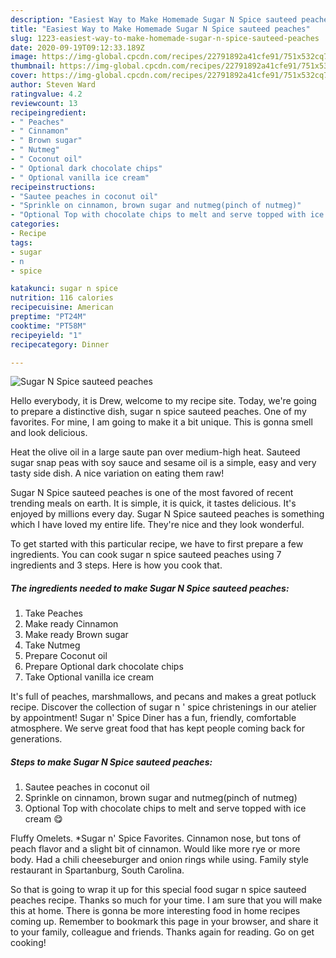 ```yaml
---
description: "Easiest Way to Make Homemade Sugar N Spice sauteed peaches"
title: "Easiest Way to Make Homemade Sugar N Spice sauteed peaches"
slug: 1223-easiest-way-to-make-homemade-sugar-n-spice-sauteed-peaches
date: 2020-09-19T09:12:33.189Z
image: https://img-global.cpcdn.com/recipes/22791892a41cfe91/751x532cq70/sugar-n-spice-sauteed-peaches-recipe-main-photo.jpg
thumbnail: https://img-global.cpcdn.com/recipes/22791892a41cfe91/751x532cq70/sugar-n-spice-sauteed-peaches-recipe-main-photo.jpg
cover: https://img-global.cpcdn.com/recipes/22791892a41cfe91/751x532cq70/sugar-n-spice-sauteed-peaches-recipe-main-photo.jpg
author: Steven Ward
ratingvalue: 4.2
reviewcount: 13
recipeingredient:
- " Peaches"
- " Cinnamon"
- " Brown sugar"
- " Nutmeg"
- " Coconut oil"
- " Optional dark chocolate chips"
- " Optional vanilla ice cream"
recipeinstructions:
- "Sautee peaches in coconut oil"
- "Sprinkle on cinnamon, brown sugar and nutmeg(pinch of nutmeg)"
- "Optional Top with chocolate chips to melt and serve topped with ice cream 😋"
categories:
- Recipe
tags:
- sugar
- n
- spice

katakunci: sugar n spice 
nutrition: 116 calories
recipecuisine: American
preptime: "PT24M"
cooktime: "PT58M"
recipeyield: "1"
recipecategory: Dinner

---
```



![Sugar N Spice sauteed peaches](https://img-global.cpcdn.com/recipes/22791892a41cfe91/751x532cq70/sugar-n-spice-sauteed-peaches-recipe-main-photo.jpg)

Hello everybody, it is Drew, welcome to my recipe site. Today, we're going to prepare a distinctive dish, sugar n spice sauteed peaches. One of my favorites. For mine, I am going to make it a bit unique. This is gonna smell and look delicious.

Heat the olive oil in a large saute pan over medium-high heat. Sauteed sugar snap peas with soy sauce and sesame oil is a simple, easy and very tasty side dish. A nice variation on eating them raw!

Sugar N Spice sauteed peaches is one of the most favored of recent trending meals on earth. It is simple, it is quick, it tastes delicious. It's enjoyed by millions every day. Sugar N Spice sauteed peaches is something which I have loved my entire life. They're nice and they look wonderful.


To get started with this particular recipe, we have to first prepare a few ingredients. You can cook sugar n spice sauteed peaches using 7 ingredients and 3 steps. Here is how you cook that.

<!--inarticleads1-->

##### The ingredients needed to make Sugar N Spice sauteed peaches:

1. Take  Peaches
1. Make ready  Cinnamon
1. Make ready  Brown sugar
1. Take  Nutmeg
1. Prepare  Coconut oil
1. Prepare  Optional dark chocolate chips
1. Take  Optional vanilla ice cream


It&#39;s full of peaches, marshmallows, and pecans and makes a great potluck recipe. Discover the collection of sugar n &#39; spice christenings in our atelier by appointment! Sugar n&#39; Spice Diner has a fun, friendly, comfortable atmosphere. We serve great food that has kept people coming back for generations. 

<!--inarticleads2-->

##### Steps to make Sugar N Spice sauteed peaches:

1. Sautee peaches in coconut oil
1. Sprinkle on cinnamon, brown sugar and nutmeg(pinch of nutmeg)
1. Optional Top with chocolate chips to melt and serve topped with ice cream 😋


Fluffy Omelets. *Sugar n&#39; Spice Favorites. Cinnamon nose, but tons of peach flavor and a slight bit of cinnamon. Would like more rye or more body. Had a chili cheeseburger and onion rings while using. Family style restaurant in Spartanburg, South Carolina. 

So that is going to wrap it up for this special food sugar n spice sauteed peaches recipe. Thanks so much for your time. I am sure that you will make this at home. There is gonna be more interesting food in home recipes coming up. Remember to bookmark this page in your browser, and share it to your family, colleague and friends. Thanks again for reading. Go on get cooking!

